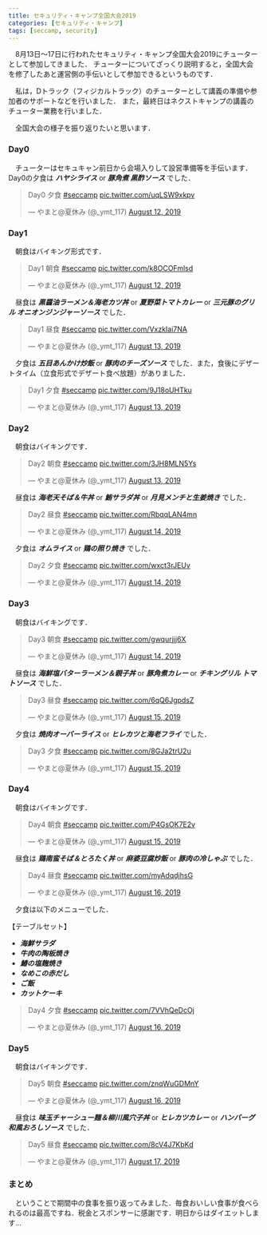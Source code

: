 ```yaml
---
title: セキュリティ・キャンプ全国大会2019
categories: [セキュリティ・キャンプ]
tags: [seccamp, security]
---
```


　8月13日～17日に行われたセキュリティ・キャンプ全国大会2019にチューターとして参加してきました．
チューターについてざっくり説明すると，全国大会を修了したあと運営側の手伝いとして参加できるというものです．

　私は，Dトラック（フィジカルトラック）のチューターとして講義の準備や参加者のサポートなどを行いました．
また，最終日はネクストキャンプの講義のチューター業務を行いました．

　全国大会の様子を振り返りたいと思います．

### Day0

　チューターはセキュキャン前日から会場入りして設営準備等を手伝います．Day0の夕食は ***ハヤシライス*** or ***豚角煮 黒酢ソース*** でした．

<blockquote class="twitter-tweet"><p lang="ja" dir="ltr">Day0 夕食 <a href="https://twitter.com/hashtag/seccamp?src=hash&amp;ref_src=twsrc%5Etfw">#seccamp</a> <a href="https://t.co/uqLSW9xkpv">pic.twitter.com/uqLSW9xkpv</a></p>&mdash; やまと@夏休み (@_ymt_117) <a href="https://twitter.com/_ymt_117/status/1160846422394097664?ref_src=twsrc%5Etfw">August 12, 2019</a></blockquote> <script async src="https://platform.twitter.com/widgets.js" charset="utf-8"></script>

### Day1

　朝食はバイキング形式です．

<blockquote class="twitter-tweet"><p lang="ja" dir="ltr">Day1 朝食 <a href="https://twitter.com/hashtag/seccamp?src=hash&amp;ref_src=twsrc%5Etfw">#seccamp</a> <a href="https://t.co/k8OCOFmlsd">pic.twitter.com/k8OCOFmlsd</a></p>&mdash; やまと@夏休み (@_ymt_117) <a href="https://twitter.com/_ymt_117/status/1161038946907742208?ref_src=twsrc%5Etfw">August 12, 2019</a></blockquote> <script async src="https://platform.twitter.com/widgets.js" charset="utf-8"></script>

　昼食は ***黒醤油ラーメン＆海老カツ丼*** or ***夏野菜トマトカレー*** or ***三元豚のグリル オニオンジンジャーソース*** でした．

<blockquote class="twitter-tweet"><p lang="ja" dir="ltr">Day1 昼食 <a href="https://twitter.com/hashtag/seccamp?src=hash&amp;ref_src=twsrc%5Etfw">#seccamp</a> <a href="https://t.co/VxzkIai7NA">pic.twitter.com/VxzkIai7NA</a></p>&mdash; やまと@夏休み (@_ymt_117) <a href="https://twitter.com/_ymt_117/status/1161117134648254464?ref_src=twsrc%5Etfw">August 13, 2019</a></blockquote> <script async src="https://platform.twitter.com/widgets.js" charset="utf-8"></script>


　夕食は ***五目あんかけ炒飯*** or ***豚肉のチーズソース*** でした．また，食後にデザートタイム（立食形式でデザート食べ放題）がありました．

<blockquote class="twitter-tweet"><p lang="ja" dir="ltr">Day1 夕食 <a href="https://twitter.com/hashtag/seccamp?src=hash&amp;ref_src=twsrc%5Etfw">#seccamp</a> <a href="https://t.co/9J18oUHTku">pic.twitter.com/9J18oUHTku</a></p>&mdash; やまと@夏休み (@_ymt_117) <a href="https://twitter.com/_ymt_117/status/1161258022749872130?ref_src=twsrc%5Etfw">August 13, 2019</a></blockquote> <script async src="https://platform.twitter.com/widgets.js" charset="utf-8"></script>

### Day2

　朝食はバイキングです．

<blockquote class="twitter-tweet"><p lang="ja" dir="ltr">Day2 朝食 <a href="https://twitter.com/hashtag/seccamp?src=hash&amp;ref_src=twsrc%5Etfw">#seccamp</a> <a href="https://t.co/3JH8MLN5Ys">pic.twitter.com/3JH8MLN5Ys</a></p>&mdash; やまと@夏休み (@_ymt_117) <a href="https://twitter.com/_ymt_117/status/1161401863264071680?ref_src=twsrc%5Etfw">August 13, 2019</a></blockquote> <script async src="https://platform.twitter.com/widgets.js" charset="utf-8"></script>

　昼食は ***海老天そば＆牛丼*** or ***鮪サラダ丼*** or ***月見メンチと生姜焼き*** でした．

<blockquote class="twitter-tweet"><p lang="ja" dir="ltr">Day2 昼食 <a href="https://twitter.com/hashtag/seccamp?src=hash&amp;ref_src=twsrc%5Etfw">#seccamp</a> <a href="https://t.co/RbqqLAN4mn">pic.twitter.com/RbqqLAN4mn</a></p>&mdash; やまと@夏休み (@_ymt_117) <a href="https://twitter.com/_ymt_117/status/1161489420815601674?ref_src=twsrc%5Etfw">August 14, 2019</a></blockquote> <script async src="https://platform.twitter.com/widgets.js" charset="utf-8"></script>

　夕食は ***オムライス*** or ***鶏の照り焼き*** でした．

<blockquote class="twitter-tweet"><p lang="ja" dir="ltr">Day2 夕食 <a href="https://twitter.com/hashtag/seccamp?src=hash&amp;ref_src=twsrc%5Etfw">#seccamp</a> <a href="https://t.co/wxct3rJEUv">pic.twitter.com/wxct3rJEUv</a></p>&mdash; やまと@夏休み (@_ymt_117) <a href="https://twitter.com/_ymt_117/status/1161564342992556034?ref_src=twsrc%5Etfw">August 14, 2019</a></blockquote> <script async src="https://platform.twitter.com/widgets.js" charset="utf-8"></script>

### Day3

　朝食はバイキングです．

<blockquote class="twitter-tweet"><p lang="ja" dir="ltr">Day3 朝食 <a href="https://twitter.com/hashtag/seccamp?src=hash&amp;ref_src=twsrc%5Etfw">#seccamp</a> <a href="https://t.co/gwqurjjj6X">pic.twitter.com/gwqurjjj6X</a></p>&mdash; やまと@夏休み (@_ymt_117) <a href="https://twitter.com/_ymt_117/status/1161759875870806016?ref_src=twsrc%5Etfw">August 14, 2019</a></blockquote> <script async src="https://platform.twitter.com/widgets.js" charset="utf-8"></script>

　昼食は ***海鮮塩バターラーメン＆親子丼*** or ***豚角煮カレー*** or ***チキングリル トマトソース*** でした．

<blockquote class="twitter-tweet"><p lang="ja" dir="ltr">Day3 昼食 <a href="https://twitter.com/hashtag/seccamp?src=hash&amp;ref_src=twsrc%5Etfw">#seccamp</a> <a href="https://t.co/6qQ6JgpdsZ">pic.twitter.com/6qQ6JgpdsZ</a></p>&mdash; やまと@夏休み (@_ymt_117) <a href="https://twitter.com/_ymt_117/status/1161852282243145728?ref_src=twsrc%5Etfw">August 15, 2019</a></blockquote> <script async src="https://platform.twitter.com/widgets.js" charset="utf-8"></script>

　夕食は ***焼肉オーバーライス*** or ***ヒレカツと海老フライ*** でした．

<blockquote class="twitter-tweet"><p lang="ja" dir="ltr">Day3 夕食 <a href="https://twitter.com/hashtag/seccamp?src=hash&amp;ref_src=twsrc%5Etfw">#seccamp</a> <a href="https://t.co/8GJa2trU2u">pic.twitter.com/8GJa2trU2u</a></p>&mdash; やまと@夏休み (@_ymt_117) <a href="https://twitter.com/_ymt_117/status/1161929305674285062?ref_src=twsrc%5Etfw">August 15, 2019</a></blockquote> <script async src="https://platform.twitter.com/widgets.js" charset="utf-8"></script>

### Day4

　朝食はバイキングです．

<blockquote class="twitter-tweet"><p lang="ja" dir="ltr">Day4 朝食 <a href="https://twitter.com/hashtag/seccamp?src=hash&amp;ref_src=twsrc%5Etfw">#seccamp</a> <a href="https://t.co/P4GsOK7E2v">pic.twitter.com/P4GsOK7E2v</a></p>&mdash; やまと@夏休み (@_ymt_117) <a href="https://twitter.com/_ymt_117/status/1162121095601741824?ref_src=twsrc%5Etfw">August 15, 2019</a></blockquote> <script async src="https://platform.twitter.com/widgets.js" charset="utf-8"></script>

　昼食は ***鶏南蛮そば＆とろたく丼*** or ***麻婆豆腐炒飯*** or ***豚肉の冷しゃぶ*** でした．

<blockquote class="twitter-tweet"><p lang="ja" dir="ltr">Day4 昼食 <a href="https://twitter.com/hashtag/seccamp?src=hash&amp;ref_src=twsrc%5Etfw">#seccamp</a> <a href="https://t.co/myAdqdjhsG">pic.twitter.com/myAdqdjhsG</a></p>&mdash; やまと@夏休み (@_ymt_117) <a href="https://twitter.com/_ymt_117/status/1162213208708378625?ref_src=twsrc%5Etfw">August 16, 2019</a></blockquote> <script async src="https://platform.twitter.com/widgets.js" charset="utf-8"></script>

　夕食は以下のメニューでした．

【テーブルセット】

 - ***海鮮サラダ***
 - ***牛肉の陶板焼き***
 - ***鰆の塩麹焼き***
 - ***なめこの赤だし***
 - ***ご飯***
 - ***カットケーキ***

<blockquote class="twitter-tweet"><p lang="ja" dir="ltr">Day4 夕食 <a href="https://twitter.com/hashtag/seccamp?src=hash&amp;ref_src=twsrc%5Etfw">#seccamp</a> <a href="https://t.co/7VVhQeDcOj">pic.twitter.com/7VVhQeDcOj</a></p>&mdash; やまと@夏休み (@_ymt_117) <a href="https://twitter.com/_ymt_117/status/1162292882977378305?ref_src=twsrc%5Etfw">August 16, 2019</a></blockquote> <script async src="https://platform.twitter.com/widgets.js" charset="utf-8"></script>

### Day5

　朝食はバイキングです．

<blockquote class="twitter-tweet"><p lang="ja" dir="ltr">Day5 朝食 <a href="https://twitter.com/hashtag/seccamp?src=hash&amp;ref_src=twsrc%5Etfw">#seccamp</a> <a href="https://t.co/znqWuGDMnY">pic.twitter.com/znqWuGDMnY</a></p>&mdash; やまと@夏休み (@_ymt_117) <a href="https://twitter.com/_ymt_117/status/1162491831017328640?ref_src=twsrc%5Etfw">August 16, 2019</a></blockquote> <script async src="https://platform.twitter.com/widgets.js" charset="utf-8"></script>

　昼食は ***味玉チャーシュー麺＆柳川風穴子丼*** or ***ヒレカツカレー*** or ***ハンバーグ和風おろしソース*** でした．

<blockquote class="twitter-tweet"><p lang="ja" dir="ltr">Day5 昼食 <a href="https://twitter.com/hashtag/seccamp?src=hash&amp;ref_src=twsrc%5Etfw">#seccamp</a> <a href="https://t.co/8cV4J7KbKd">pic.twitter.com/8cV4J7KbKd</a></p>&mdash; やまと@夏休み (@_ymt_117) <a href="https://twitter.com/_ymt_117/status/1162567475449307141?ref_src=twsrc%5Etfw">August 17, 2019</a></blockquote> <script async src="https://platform.twitter.com/widgets.js" charset="utf-8"></script>

### まとめ

　ということで期間中の食事を振り返ってみました．毎食おいしい食事が食べられるのは最高ですね．税金とスポンサーに感謝です．明日からはダイエットします...